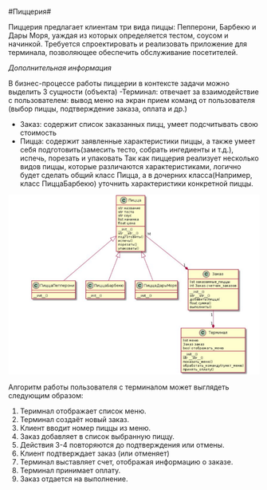 #Пиццерия#

Пиццерия предлагает клиентам три вида пиццы: Пепперони, Барбекю и Дары Моря, уаждая из которых определяется тестом, соусом и начинкой.
Требуется спроектировать и реализовать приложение для терминала, позволяющее обеспечить обслуживание посетителей.

*Дополнительная информация*

В бизнес-процессе работы пиццерии в контексте задачи можно выделить 3 сущности (объекта)
-Терминал: отвечает за взаимодействие с пользователем:
 вывод меню на экран
 прием команд от пользователя (выбор пиццы, подтверждение заказа, оплата и др.)
- Заказ: содержит список заказанных пицц, умеет подсчитывать свою стоимость
- Пицца: содержит заявленные характеристики пиццы, а также умеет себя подготовить(замесить тесто, 
собрать ингедиенты и т.д.), испечь, порезать и упаковать
Так как пиццерия реализует несколько видов пиццы, которые различаются характеристиками, логично будет сделать общий класс Пицца, а в дочерних класса(Например, класс
ПиццаБарбекю) уточнить характеристики конкретной пиццы.

![alt text](image.png)

Алгоритм работы пользователя с терминалом может выглядеть следующим образом:

1. Теримнал отображает список меню.
2. Терминал создаёт новый заказ.
3. Клиент вводит номер пиццы из меню.
4. Заказ добавляет в список выбранную пиццу.
5. Действия 3-4 повторяются до подтверждения или отмены.
6. Клиент подтверждает заказ (или отменяет)
7. Терминал выставляет счет, отображая информацию о заказе.
8. Терминал принимает оплату.
9. Заказ отдается на выполнение.

